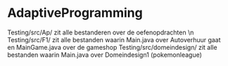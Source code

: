 # AdaptiveProgramming
Testing/src/Ap/ zit alle bestanderen over de oefenopdrachten \n
Testing/src/F1/ zit alle bestanden waarin Main.java over Autoverhuur gaat en MainGame.java over de gameshop
Testing/src/domeindesign/ zit alle bestanden waarin Main.java over Domeindesign1 (pokemonleague)
